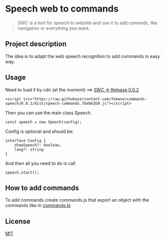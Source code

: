 # Speech web to commands

> SWC is a tool for speech to website and use it to add comands, like navigation or everything you want.

## Project description

The idea is to adapt the web speech recognition to add commands in easy way.


## Usage

Need to load it by cdn (at the moment) ==> [SWC => Release 0.0.2](https://github.com/femave/commands-speech/blob/0.0.2/dist/speech-commands.75b5df23.js)

```
<script src="https://raw.githubusercontent.com/femave/commands-speech/0.0.1/dist/speech-commands.7beb63b9.js"></script>
```

Then you can use the main class Speech.

```
const speech = new Speech(config);
```

Config is optional and should be: 

```
interface Config {
    showSpeech?: boolean,
    lang?: string
}
```

And then all you need to do is call
```
speech.start();
```

## How to add commands

To add commands create commands.js that export an object with the commands like in [commands.ts](https://github.com/femave/commands-speech/blob/master/commands.ts)


## License

[MIT](https://opensource.org/licenses/mit-license)
